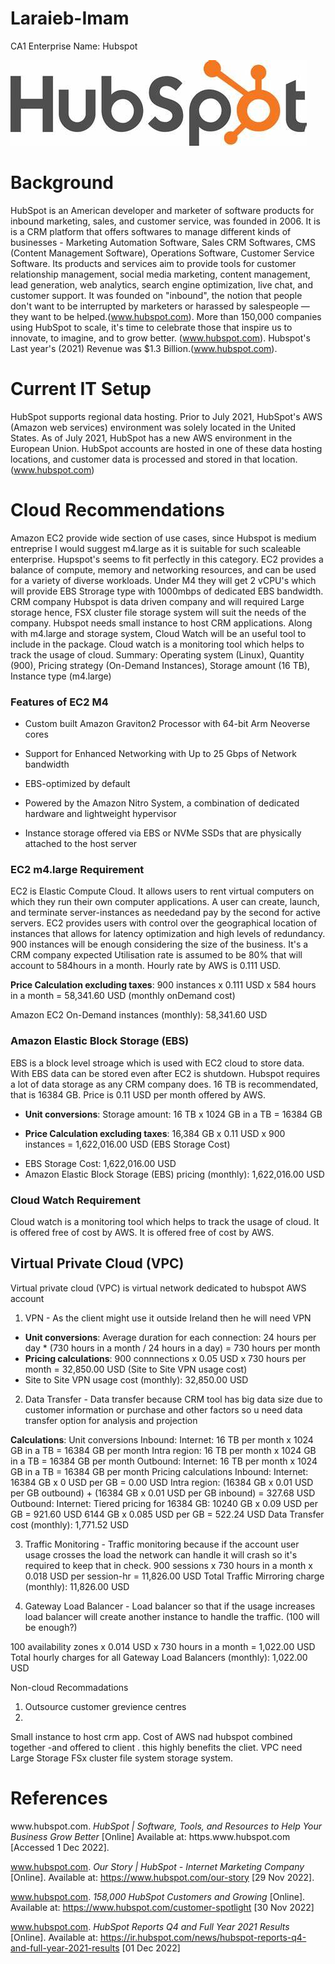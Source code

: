 # Laraieb-Imam
CA1
Enterprise Name: Hubspot

<img src="Images/OIP.jpg" alt=logo/>

<h1>Background</h1>

HubSpot is an American developer and marketer of software products for inbound marketing, sales, and customer service, was founded in 2006. It is is a CRM platform that offers softwares to manage different kinds of businesses - Marketing Automation Software, Sales CRM Softwares, CMS (Content Management Software), Operations Software, Customer Service Software. Its products and services aim to provide tools for customer relationship management, social media marketing, content management, lead generation, web analytics, search engine optimization, live chat, and customer support. It was founded on "inbound", the notion that people don't want to be interrupted by marketers or harassed by salespeople — they want to be helped.(www.hubspot.com). More than 150,000 companies using HubSpot to scale, it's time to celebrate those that inspire us to innovate, to imagine, and to grow better. (www.hubspot.com). Hubspot's Last year's (2021) Revenue was $1.3 Billion.(www.hubspot.com).



<h1>Current IT Setup</h1>

HubSpot supports regional data hosting. Prior to July 2021, HubSpot's AWS (Amazon web services) environment was solely located in the United States. As of July 2021, HubSpot has a new AWS environment in the European Union. HubSpot accounts are hosted in one of these data hosting locations, and customer data is processed and stored in that location. (www.hubspot.com)


<h1>Cloud Recommendations</h1>

Amazon EC2 provide wide section of use cases, since Hubspot is medium entreprise I would suggest m4.large as it is suitable for such scaleable enterprise. Hupspot's seems to fit perfectly in this category. EC2 provides a balance of compute, memory and networking resources, and can be used for a variety of diverse workloads. Under M4 they will get 2 vCPU's which will provide EBS Strorage type with 1000mbps of dedicated EBS bandwidth.
CRM company Hubspot is data driven company and will required Large storage hence, FSX cluster file storage system will suit the needs of the company.
Hubspot needs small instance to host CRM applications. Along with m4.large and storage system, Cloud Watch will be an useful tool to include in the package. Cloud watch is a monitoring tool which helps to track the usage of cloud. 
Summary: Operating system (Linux), Quantity (900), Pricing strategy (On-Demand Instances), Storage amount (16 TB), Instance type (m4.large)

<h3>Features of EC2 M4</h3>

- Custom built Amazon Graviton2 Processor with 64-bit Arm Neoverse cores

- Support for Enhanced Networking with Up to 25 Gbps of Network bandwidth

- EBS-optimized by default

- Powered by the Amazon Nitro System, a combination of dedicated hardware and lightweight hypervisor

- Instance storage offered via EBS or NVMe SSDs that are physically attached to the host server

<h3>EC2 m4.large Requirement</h3>

EC2 is  Elastic Compute Cloud. It allows users to rent virtual computers on which they run their own computer applications. A user can create, launch, and terminate server-instances as neededand pay by the second for active servers. EC2 provides users with control over the geographical location of instances that allows for latency optimization and high levels of redundancy. 900 instances will be enough considering the size of the business. It's a CRM company expected Utilisation rate is assumed to be 80% that will account to 584hours in a month. Hourly rate by AWS is 0.111 USD.

<b>Price Calculation excluding taxes</b>: 900 instances x 0.111 USD x 584 hours in a month = 58,341.60 USD (monthly onDemand cost)

Amazon EC2 On-Demand instances (monthly): 58,341.60 USD

<h3>Amazon Elastic Block Storage (EBS)</h3>
EBS is a block level stroage which is used with EC2 cloud to store data. With EBS data can be stored even after EC2 is shutdown. Hubspot requires a lot of data storage as any CRM company does. 16 TB is recommendated, that is 16384 GB. Price is 0.11 USD per month offered by AWS.


<ul>
  <li><b>Unit conversions</b>: Storage amount: 16 TB x 1024 GB in a TB = 16384 GB</li>
  <li><p><b>Price Calculation excluding taxes</b>: 16,384 GB x 0.11 USD x 900 instances = 1,622,016.00 USD (EBS Storage Cost) </li>
  <li>EBS Storage Cost: 1,622,016.00 USD </li>
  <li>Amazon Elastic Block Storage (EBS) pricing (monthly): 1,622,016.00 USD</p></li>
</ul>


<h3>Cloud Watch Requirement</h3>
Cloud watch is a monitoring tool which helps to track the usage of cloud. It is offered free of cost by AWS. It is offered free of cost by AWS.

<h2>Virtual Private Cloud (VPC)</h2>
Virtual private cloud (VPC) is virtual network dedicated to hubspot AWS account

1. VPN - As the client might use it outside Ireland then he will need VPN

<ul>
  <li><b>Unit conversions</b>: Average duration for each connection: 24 hours per day * (730 hours in a month / 24 hours in a day) = 730 hours per month</li>
  <li><b>Pricing calculations</b>: 900 connnections x 0.05 USD x 730 hours per month = 32,850.00 USD (Site to Site VPN usage cost)</li>
  <li>Site to Site VPN usage cost (monthly): 32,850.00 USD</li>
</ul>

2. Data Transfer - Data transfer because CRM tool has big data size due to customer information or purchase and other factors so u need data transfer option for analysis and projection

<b>Calculations</b>: Unit conversions
Inbound:
Internet: 16 TB per month x 1024 GB in a TB = 16384 GB per month
Intra region:
16 TB per month x 1024 GB in a TB = 16384 GB per month
Outbound:
Internet: 16 TB per month x 1024 GB in a TB = 16384 GB per month
Pricing calculations
Inbound:
Internet: 16384 GB x 0 USD per GB = 0.00 USD
Intra region:
(16384 GB x 0.01 USD per GB outbound) + (16384 GB x 0.01 USD per GB inbound) = 327.68 USD
Outbound:
Internet: Tiered pricing for 16384 GB:
10240 GB x 0.09 USD per GB = 921.60 USD
6144 GB x 0.085 USD per GB = 522.24 USD
Data Transfer cost (monthly): 1,771.52 USD

3. Traffic Monitoring - Traffic monitoring because if the account user usage crosses the load the network can handle it will crash so it's required to keep that in check. 
900 sessions x 730 hours in a month x 0.018 USD per session-hr = 11,826.00 USD
Total Traffic Mirroring charge (monthly): 11,826.00 USD

4. Gateway Load Balancer - Load balancer so that if the usage increases load balancer will create another instance to handle the traffic. (100 will be enough?)

100 availability zones x 0.014 USD x 730 hours in a month = 1,022.00 USD
Total hourly charges for all Gateway Load Balancers (monthly): 1,022.00 USD  
  
Non-cloud Recommadations  
1. Outsource customer grevience centres
2. 
Small instance to host crm app.
Cost of AWS nad hubspot combined together -and offered to client . this highly benefits the cliet.
VPC need
Large Storage FSx cluster file system storage system.

<h1>References</h1>
www.hubspot.com. <i>HubSpot | Software, Tools, and Resources to Help Your Business Grow Better</i> [Online] Available at: https.www.hubspot.com [Accessed 1 Dec 2022].

www.hubspot.com. <i>Our Story | HubSpot - Internet Marketing Company</i> [Online]. Available at: https://www.hubspot.com/our-story [29 Nov 2022].

www.hubspot.com. <i>158,000 HubSpot Customers and Growing</i> [Online]. Available at: https://www.hubspot.com/customer-spotlight [30 Nov 2022]

www.hubspot.com. <i>HubSpot Reports Q4 and Full Year 2021 Results</i> [Online]. Available at: https://ir.hubspot.com/news/hubspot-reports-q4-and-full-year-2021-results [01 Dec 2022]
